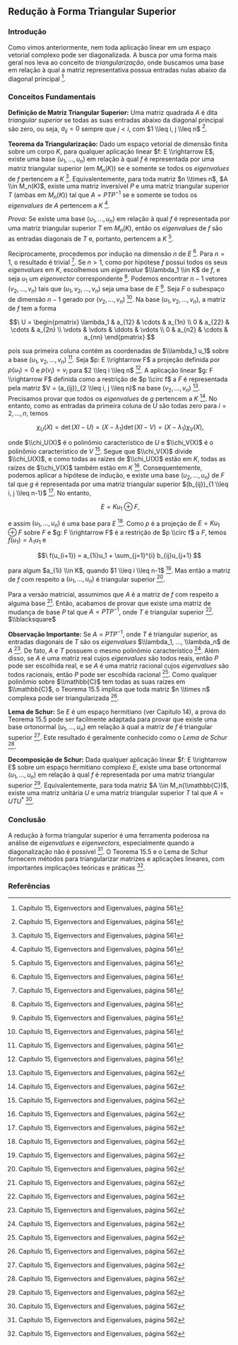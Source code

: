 ## Redução à Forma Triangular Superior

### Introdução
Como vimos anteriormente, nem toda aplicação linear em um espaço vetorial complexo pode ser diagonalizada. A busca por uma forma mais geral nos leva ao conceito de *triangularização*, onde buscamos uma base em relação à qual a matriz representativa possua entradas nulas abaixo da diagonal principal [^561].

### Conceitos Fundamentais

**Definição de Matriz Triangular Superior:**
Uma matriz quadrada $A$ é dita *triangular superior* se todas as suas entradas abaixo da diagonal principal são zero, ou seja, $a_{ij} = 0$ sempre que $j < i$, com $1 \\leq i, j \\leq n$ [^561].

**Teorema da Triangularização:**
Dado um espaço vetorial de dimensão finita sobre um corpo $K$, para qualquer aplicação linear $f: E \\rightarrow E$, existe uma base $(u_1, ..., u_n)$ em relação à qual $f$ é representada por uma matriz triangular superior (em $M_n(K)$) se e somente se todos os *eigenvalues* de $f$ pertencem a $K$ [^561]. Equivalentemente, para toda matriz $n \\times n$, $A \\in M_n(K)$, existe uma matriz inversível $P$ e uma matriz triangular superior $T$ (ambas em $M_n(K)$) tal que $A = PTP^{-1}$ se e somente se todos os *eigenvalues* de $A$ pertencem a $K$ [^561].

*Prova:*
Se existe uma base $(u_1, ..., u_n)$ em relação à qual $f$ é representada por uma matriz triangular superior $T$ em $M_n(K)$, então os *eigenvalues* de $f$ são as entradas diagonais de $T$ e, portanto, pertencem a $K$ [^561].

Reciprocamente, procedemos por indução na dimensão $n$ de $E$ [^561]. Para $n = 1$, o resultado é trivial [^561]. Se $n > 1$, como por hipótese $f$ possui todos os seus *eigenvalues* em $K$, escolhemos um *eigenvalue* $\\lambda_1 \\in K$ de $f$, e seja $u_1$ um *eigenvector* correspondente [^561]. Podemos encontrar $n-1$ vetores $(v_2, ..., v_n)$ tais que $(u_1, v_2, ..., v_n)$ seja uma base de $E$ [^561]. Seja $F$ o subespaço de dimensão $n-1$ gerado por $(v_2, ..., v_n)$ [^561]. Na base $(u_1, v_2, ..., v_n)$, a matriz de $f$ tem a forma

$$\
U = \begin{pmatrix}
\lambda_1 & a_{12} & \cdots & a_{1n} \\
0 & a_{22} & \cdots & a_{2n} \\
\vdots & \vdots & \ddots & \vdots \\
0 & a_{n2} & \cdots & a_{nn}
\end{pmatrix}
$$

pois sua primeira coluna contém as coordenadas de $\\lambda_1 u_1$ sobre a base $(u_1, v_2, ..., v_n)$ [^561]. Seja $p: E \\rightarrow F$ a projeção definida por $p(u_1) = 0$ e $p(v_i) = v_i$ para $2 \\leq i \\leq n$ [^561]. A aplicação linear $g: F \\rightarrow F$ definida como a restrição de $p \\circ f$ a $F$ é representada pela matriz $V = (a_{ij})_{2 \\leq i, j \\leq n}$ na base $(v_2, ..., v_n)$ [^562]. Precisamos provar que todos os *eigenvalues* de $g$ pertencem a $K$ [^562]. No entanto, como as entradas da primeira coluna de $U$ são todas zero para $i = 2, ..., n$, temos

$$\
\chi_U(X) = \det(XI - U) = (X - \lambda_1) \det(XI - V) = (X - \lambda_1) \chi_V(X),
$$

onde $\\chi_U(X)$ é o polinômio característico de $U$ e $\\chi_V(X)$ é o polinômio característico de $V$ [^562]. Segue que $\\chi_V(X)$ divide $\\chi_U(X)$, e como todas as raízes de $\\chi_U(X)$ estão em $K$, todas as raízes de $\\chi_V(X)$ também estão em $K$ [^562]. Consequentemente, podemos aplicar a hipótese de indução, e existe uma base $(u_2, ..., u_n)$ de $F$ tal que $g$ é representada por uma matriz triangular superior $(b_{ij})_{1 \\leq i, j \\leq n-1}$ [^562]. No entanto,

$$\
E = Ku_1 \oplus F,
$$

e assim $(u_1, ..., u_n)$ é uma base para $E$ [^562]. Como $p$ é a projeção de $E = Ku_1 \oplus F$ sobre $F$ e $g: F \\rightarrow F$ é a restrição de $p \\circ f$ a $F$, temos $f(u_1) = \lambda_1 u_1$ e

$$\
f(u_{i+1}) = a_{1i}u_1 + \sum_{j=1}^{i} b_{ij}u_{j+1}
$$

para algum $a_{1i} \\in K$, quando $1 \\leq i \\leq n-1$ [^562]. Mas então a matriz de $f$ com respeito a $(u_1, ..., u_n)$ é triangular superior [^562].

Para a versão matricial, assumimos que $A$ é a matriz de $f$ com respeito a alguma base [^562]. Então, acabamos de provar que existe uma matriz de mudança de base $P$ tal que $A = PTP^{-1}$, onde $T$ é triangular superior [^562]. $\\blacksquare$

**Observação Importante:**
Se $A = PTP^{-1}$, onde $T$ é triangular superior, as entradas diagonais de $T$ são os *eigenvalues* $\\lambda_1, ..., \\lambda_n$ de $A$ [^562]. De fato, $A$ e $T$ possuem o mesmo polinômio característico [^562]. Além disso, se $A$ é uma matriz real cujos *eigenvalues* são todos reais, então $P$ pode ser escolhida real, e se $A$ é uma matriz racional cujos *eigenvalues* são todos racionais, então $P$ pode ser escolhida racional [^562]. Como qualquer polinômio sobre $\\mathbb{C}$ tem todas as suas raízes em $\\mathbb{C}$, o Teorema 15.5 implica que toda matriz $n \\times n$ complexa pode ser triangularizada [^562].

**Lema de Schur:**
Se $E$ é um espaço hermitiano (ver Capítulo 14), a prova do Teorema 15.5 pode ser facilmente adaptada para provar que existe uma base ortonormal $(u_1, ..., u_n)$ em relação à qual a matriz de $f$ é triangular superior [^562]. Este resultado é geralmente conhecido como o *Lema de Schur* [^562].

**Decomposição de Schur:**
Dada qualquer aplicação linear $f: E \\rightarrow E$ sobre um espaço hermitiano complexo $E$, existe uma base ortonormal $(u_1, ..., u_n)$ em relação à qual $f$ é representada por uma matriz triangular superior [^562]. Equivalentemente, para toda matriz $A \\in M_n(\\mathbb{C})$, existe uma matriz unitária $U$ e uma matriz triangular superior $T$ tal que $A = UTU^*$ [^562].

### Conclusão
A redução à forma triangular superior é uma ferramenta poderosa na análise de *eigenvalues* e *eigenvectors*, especialmente quando a diagonalização não é possível [^562]. O Teorema 15.5 e o Lema de Schur fornecem métodos para triangularizar matrizes e aplicações lineares, com importantes implicações teóricas e práticas [^562].

### Referências
[^561]: Capítulo 15, Eigenvectors and Eigenvalues, página 561
[^562]: Capítulo 15, Eigenvectors and Eigenvalues, página 562
<!-- END -->